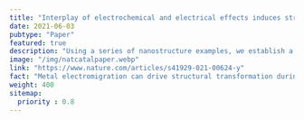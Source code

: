 ```yaml
---
title: "Interplay of electrochemical and electrical effects induces structural transformations in electrocatalysts"
date: 2021-06-03
pubtype: "Paper"
featured: true
description: "Using a series of nanostructure examples, we establish a general framework for evaluating the structural transformations in cathodic metal nanocatalysts and explain specific qualitative trends."
image: "/img/natcatalpaper.webp"
link: "https://www.nature.com/articles/s41929-021-00624-y"
fact: "Metal electromigration can drive structural transformation during electrolysis to minimize current crowding in nanoscale geometric constrictions. This electrical phenomenon, acting in combination with electrochemically induced atomic migration, can result in specific structural transformations of the catalyst"
weight: 400
sitemap:
  priority : 0.8
---
```

